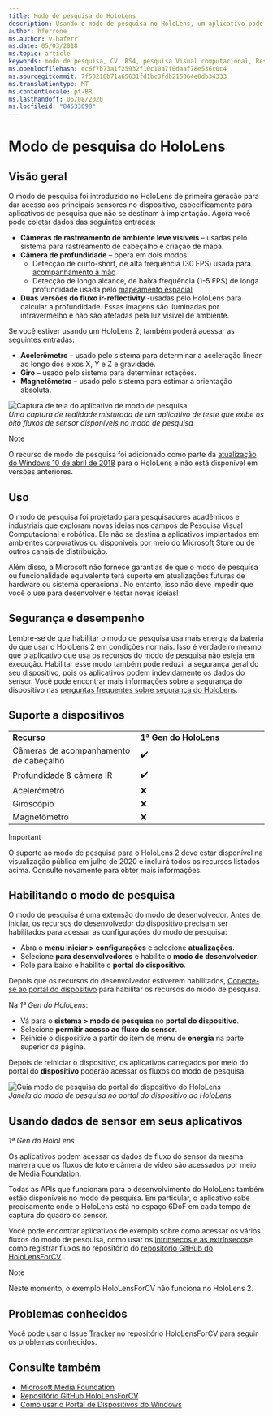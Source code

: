 ```yaml
---
title: Modo de pesquisa do HoloLens
description: Usando o modo de pesquisa no HoloLens, um aplicativo pode acessar fluxos de sensor de dispositivo de chave (profundidade, acompanhamento de ambiente e IR-reflectivity).
author: hferrone
ms.author: v-haferr
ms.date: 05/03/2018
ms.topic: article
keywords: modo de pesquisa, CV, RS4, pesquisa Visual computacional, Research, HoloLens, HoloLens 2
ms.openlocfilehash: ec6f7b73a1f25932f10c10a7f0daaf78e536c0c4
ms.sourcegitcommit: 7f50210b71a65631fd1bc3fdb215064e0db34333
ms.translationtype: MT
ms.contentlocale: pt-BR
ms.lasthandoff: 06/08/2020
ms.locfileid: "84533098"
---
```

# <a name="hololens-research-mode"></a>Modo de pesquisa do HoloLens

## <a name="overview"></a>Visão geral

O modo de pesquisa foi introduzido no HoloLens de primeira geração para dar acesso aos principais sensores no dispositivo, especificamente para aplicativos de pesquisa que não se destinam à implantação. Agora você pode coletar dados das seguintes entradas:

* **Câmeras de rastreamento de ambiente leve visíveis** – usadas pelo sistema para rastreamento de cabeçalho e criação de mapa.
* **Câmera de profundidade** – opera em dois modos:  
    + Detecção de curto-short, de alta frequência (30 FPS) usada para [acompanhamento à mão](interaction-fundamentals.md)
    + Detecção de longo alcance, de baixa frequência (1-5 FPS) de longa profundidade usada pelo [mapeamento espacial](spatial-mapping.md)
* **Duas versões do fluxo ir-reflectivity** -usadas pelo HoloLens para calcular a profundidade. Essas imagens são iluminadas por infravermelho e não são afetadas pela luz visível de ambiente.

Se você estiver usando um HoloLens 2, também poderá acessar as seguintes entradas:

* **Acelerômetro** – usado pelo sistema para determinar a aceleração linear ao longo dos eixos X, Y e Z e gravidade.
* **Giro** – usado pelo sistema para determinar rotações.
* **Magnetômetro** – usado pelo sistema para estimar a orientação absoluta.

![Captura de tela do aplicativo de modo de pesquisa](images/sensor-stream-viewer.jpg)<br>
*Uma captura de realidade misturada de um aplicativo de teste que exibe os oito fluxos de sensor disponíveis no modo de pesquisa*

> [!NOTE]
> O recurso de modo de pesquisa foi adicionado como parte da [atualização do Windows 10 de abril de 2018](release-notes-april-2018.md) para o HoloLens e não está disponível em versões anteriores.

## <a name="usage"></a>Uso

O modo de pesquisa foi projetado para pesquisadores acadêmicos e industriais que exploram novas ideias nos campos de Pesquisa Visual Computacional e robótica.  Ele não se destina a aplicativos implantados em ambientes corporativos ou disponíveis por meio do Microsoft Store ou de outros canais de distribuição.

Além disso, a Microsoft não fornece garantias de que o modo de pesquisa ou funcionalidade equivalente terá suporte em atualizações futuras de hardware ou sistema operacional. No entanto, isso não deve impedir que você o use para desenvolver e testar novas ideias!

## <a name="security-and-performance"></a>Segurança e desempenho

Lembre-se de que habilitar o modo de pesquisa usa mais energia da bateria do que usar o HoloLens 2 em condições normais. Isso é verdadeiro mesmo que o aplicativo que usa os recursos do modo de pesquisa não esteja em execução.  Habilitar esse modo também pode reduzir a segurança geral do seu dispositivo, pois os aplicativos podem indevidamente os dados do sensor.  Você pode encontrar mais informações sobre a segurança do dispositivo nas [perguntas frequentes sobre segurança do HoloLens](https://docs.microsoft.com/hololens/hololens-faq-security).  


## <a name="device-support"></a>Suporte a dispositivos

<table>
    <colgroup>
    <col width="50%" />
    <col width="50%" />
    <!-- <col width="33%" /> -->
    </colgroup>
    <tr>
        <td><strong>Recurso</strong></td>
        <td><a href="hololens-hardware-details.md"><strong>1ª Gen do HoloLens</strong></a></td>
        <!-- <td><a href="hololens2-hardware.md"><strong>HoloLens 2</strong></a></td> -->
    </tr>
     <tr>
        <td>Câmeras de acompanhamento de cabeçalho</td>
        <td>✔️</td>
        <!-- <td>❌</td> -->
    </tr>
    <tr>
        <td>Profundidade & câmera IR</td>
        <td>✔️</td>
        <!-- <td>❌</td> -->
    </tr>
    <tr>
        <td>Acelerômetro</td>
        <td>❌</td>
        <!-- <td>❌</td> -->
    </tr>
    <tr>
        <td>Giroscópio</td>
        <td>❌</td>
        <!-- <td>❌</td> -->
    </tr>
    <tr>
        <td>Magnetômetro</td>
        <td>❌</td>
        <!-- <td>❌</td> -->
    </tr>
</table>

> [!IMPORTANT]
> O suporte ao modo de pesquisa para o HoloLens 2 deve estar disponível na visualização pública em julho de 2020 e incluirá todos os recursos listados acima. Consulte novamente para obter mais informações. 

## <a name="enabling-research-mode"></a>Habilitando o modo de pesquisa

O modo de pesquisa é uma extensão do modo de desenvolvedor. Antes de iniciar, os recursos do desenvolvedor do dispositivo precisam ser habilitados para acessar as configurações do modo de pesquisa: 

* Abra o **menu iniciar > configurações** e selecione **atualizações**.
* Selecione **para desenvolvedores** e habilite o **modo de desenvolvedor**.
* Role para baixo e habilite o **portal do dispositivo**.

Depois que os recursos do desenvolvedor estiverem habilitados, [Conecte-se ao portal do dispositivo](https://docs.microsoft.com/windows/uwp/debug-test-perf/device-portal-hololens) para habilitar os recursos do modo de pesquisa.

Na *1ª Gen do HoloLens*:

* Vá para o **sistema > modo de pesquisa** no **portal do dispositivo**.
* Selecione **permitir acesso ao fluxo do sensor**.
* Reinicie o dispositivo a partir do item de menu de **energia** na parte superior da página.

Depois de reiniciar o dispositivo, os aplicativos carregados por meio do portal do **dispositivo** poderão acessar os fluxos do modo de pesquisa.

![Guia modo de pesquisa do portal do dispositivo do HoloLens](images/ResearchModeDevPortal.png)<br>
*Janela do modo de pesquisa no portal do dispositivo do HoloLens*

## <a name="using-sensor-data-in-your-apps"></a>Usando dados de sensor em seus aplicativos

*1ª Gen do HoloLens*

Os aplicativos podem acessar os dados de fluxo do sensor da mesma maneira que os fluxos de foto e câmera de vídeo são acessados por meio de [Media Foundation](https://msdn.microsoft.com/library/windows/desktop/ms694197). 

Todas as APIs que funcionam para o desenvolvimento do HoloLens também estão disponíveis no modo de pesquisa. Em particular, o aplicativo sabe precisamente onde o HoloLens está no espaço 6DoF em cada tempo de captura do quadro do sensor.

Você pode encontrar aplicativos de exemplo sobre como acessar os vários fluxos do modo de pesquisa, como usar os [intrínsecos e as extrínsecos](https://docs.microsoft.com/windows/mixed-reality/locatable-camera#locating-the-device-camera-in-the-world)e como registrar fluxos no repositório do [repositório GitHub do HoloLensForCV](https://github.com/Microsoft/HoloLensForCV) .

 > [!NOTE]
 > Neste momento, o exemplo HoloLensForCV não funciona no HoloLens 2.

## <a name="known-issues"></a>Problemas conhecidos

Você pode usar o Issue [Tracker](https://github.com/Microsoft/HololensForCV/issues) no repositório HoloLensForCV para seguir os problemas conhecidos.

## <a name="see-also"></a>Consulte também

* [Microsoft Media Foundation](https://msdn.microsoft.com/library/windows/desktop/ms694197)
* [Repositório GitHub HoloLensForCV](https://github.com/Microsoft/HoloLensForCV)
* [Como usar o Portal de Dispositivos do Windows](using-the-windows-device-portal.md)
